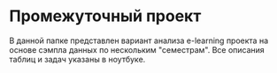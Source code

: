 # Промежуточный проект
В данной папке представлен вариант анализа e-learning проекта на основе сэмпла данных по нескольким "семестрам".
Все описания таблиц и задач указаны в ноутбуке.
